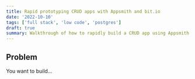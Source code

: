 ```yaml
---
title: Rapid prototyping CRUD apps with Appsmith and bit.io
date: '2022-10-10'
tags: ['full stack', 'low code', 'postgres']
draft: true
summary: Walkthrough of how to rapidly build a CRUD app using Appsmith for the UI and bit.io for the database.
---
```


## Problem

You want to build...